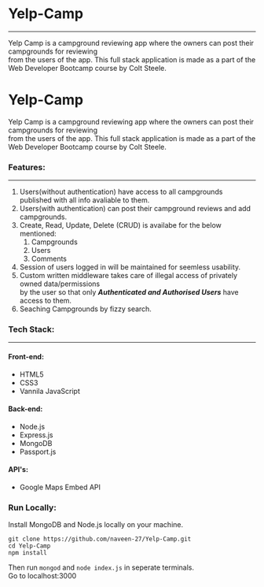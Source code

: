 # Yelp-Camp
<hr>
  
Yelp Camp is a campground reviewing app where the owners can post their campgrounds for reviewing <br>
from the users of the app. This full stack application is made as a part of the <br>
Web Developer Bootcamp course by Colt Steele.
# Yelp-Camp
  
Yelp Camp is a campground reviewing app where the owners can post their campgrounds for reviewing <br>
from the users of the app. This full stack application is made as a part of the <br>
Web Developer Bootcamp course by Colt Steele.

### Features:
<hr>

1. Users(without authentication) have access to all campgrounds published with all info avaliable to them.
2. Users(with authentication) can post their campground reviews and add campgrounds.
3. Create, Read, Update, Delete (CRUD) is availabe for the below mentioned:
    1. Campgrounds
    2. Users
    3. Comments
4. Session of users logged in will be maintained for seemless usability.
5. Custom written middleware takes care of illegal access of privately owned data/permissions <br>
   by the user so that only ***Authenticated and Authorised Users*** have access to them.
6. Seaching Campgrounds by fizzy search.

### Tech Stack:
<hr>

#### Front-end:
- HTML5
- CSS3
- Vannila JavaScript

#### Back-end:
- Node.js
- Express.js
- MongoDB
- Passport.js

#### API's:
- Google Maps Embed API

### Run Locally:

Install MongoDB and Node.js locally on your machine.
```
git clone https://github.com/naveen-27/Yelp-Camp.git
cd Yelp-Camp
npm install
```
Then run ```mongod``` and ```node index.js``` in seperate terminals. <br>
Go to localhost:3000
